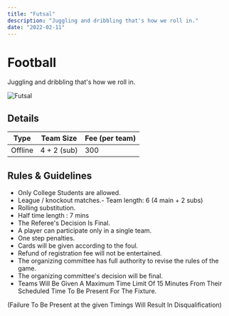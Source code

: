 ```yaml
---
title: "Futsal"
description: "Juggling and dribbling that's how we roll in."
date: "2022-02-11"
---
```


# Football

Juggling and dribbling that's how we roll in.

<img src="/posters/17.png" alt="Futsal" class="w-full  object-cover" />

## Details

| Type    | Team Size   | Fee (per team) |
| ------- | ----------- | -------------- |
| Offline | 4 + 2 (sub) | 300            |

## Rules & Guidelines

-   Only College Students are allowed.
-   League / knockout matches.- Team length: 6 (4 main + 2 subs)
-   Rolling substitution.
-   Half time length : 7 mins
-   The Referee's Decision Is Final.
-   A player can participate only in a single team.
-   One step penalties.
-   Cards will be given according to the foul.
-   Refund of registration fee will not be entertained.
-   The organizing committee has full authority to revise the rules of the game.
-   The organizing committee's decision will be final.
-   Teams Will Be Given A Maximum Time Limit Of 15 Minutes From Their Scheduled Time To Be Present For The Fixture.

(Failure To Be Present at the given Timings Will Result In Disqualification)
